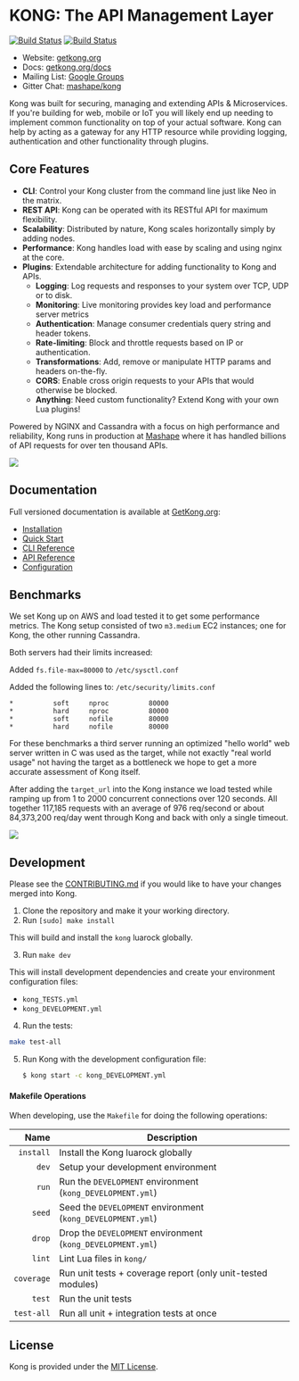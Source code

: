# KONG: The API Management Layer

[![Build Status][travis-badge]][travis-url] [![Build Status][license-badge]][license-url]

- Website: [getkong.org](http://getkong.org/)
- Docs: [getkong.org/docs](http://getkong.org/docs)
- Mailing List: [Google Groups](https://groups.google.com/forum/#!forum/konglayer)
- Gitter Chat: [mashape/kong](https://gitter.im/Mashape/kong)

Kong was built for securing, managing and extending APIs & Microservices. If you're building for web, mobile or IoT you will likely end up needing to implement common functionality on top of your actual software. Kong can help by acting as a gateway for any HTTP resource while providing logging, authentication and other functionality through plugins.

## Core Features

- **CLI**: Control your Kong cluster from the command line just like Neo in the matrix.
- **REST API**: Kong can be operated with its RESTful API for maximum flexibility.
- **Scalability**: Distributed by nature, Kong scales horizontally simply by adding nodes.
- **Performance**: Kong handles load with ease by scaling and using nginx at the core.
- **Plugins**: Extendable architecture for adding functionality to Kong and APIs.
  - **Logging**: Log requests and responses to your system over TCP, UDP or to disk.
  - **Monitoring**: Live monitoring provides key load and performance server metrics
  - **Authentication**: Manage consumer credentials query string and header tokens.
  - **Rate-limiting**: Block and throttle requests based on IP or authentication.
  - **Transformations**: Add, remove or manipulate HTTP params and headers on-the-fly.
  - **CORS**: Enable cross origin requests to your APIs that would otherwise be blocked.
  - **Anything**: Need custom functionality? Extend Kong with your own Lua plugins!


Powered by NGINX and Cassandra with a focus on high performance and reliability, Kong runs in production at [Mashape](https://www.mashape.com) where it has handled billions of API requests for over ten thousand APIs.

[![](http://i.imgur.com/fxkvt5k.png)](http://getkong.org/)

## Documentation

Full versioned documentation is available at [GetKong.org](http://getkong.org):

- [Installation](http://www.getkong.org/download)
- [Quick Start](http://getkong.org/docs/latest/getting-started/quickstart/)
- [CLI Reference](http://getkong.org/docs/latest/cli/)
- [API Reference](http://getkong.org/docs/latest/admin-api)
- [Configuration](http://getkong.org/docs/latest/configuration/)

## Benchmarks

We set Kong up on AWS and load tested it to get some performance metrics. The Kong setup consisted of two `m3.medium` EC2 instances; one for Kong, the other running Cassandra. 

Both servers had their limits increased:

Added `fs.file-max=80000` to `/etc/sysctl.conf`

Added the following lines to: `/etc/security/limits.conf`
```
*          soft     nproc          80000
*          hard     nproc          80000
*          soft     nofile         80000
*          hard     nofile         80000
```

For these benchmarks a third server running an optimized "hello world" web server written in C was used as the target, while not exactly "real world usage" not having the target as a bottleneck we hope to get a more accurate assessment of Kong itself. 

After adding the `target_url` into the Kong instance we load tested while ramping up from 1 to 2000 concurrent connections over 120 seconds. All together 117,185 requests with an average of 976 req/second or about 84,373,200 req/day went through Kong and back with only a single timeout.

![](http://i.imgur.com/aDGRe4G.png)

## Development

Please see the [CONTRIBUTING.md][kong-contrib] if you would like to have your changes merged into Kong.

1. Clone the repository and make it your working directory.
2. Run `[sudo] make install`

  This will build and install the `kong` luarock globally.

3. Run `make dev`

  This will install development dependencies and create your environment configuration files:

  - `kong_TESTS.yml`
  - `kong_DEVELOPMENT.yml`

4. Run the tests:

  ```bash
  make test-all
  ```

5. Run Kong with the development configuration file:

   ```bash
   $ kong start -c kong_DEVELOPMENT.yml
   ```

#### Makefile Operations

When developing, use the `Makefile` for doing the following operations:

| Name          | Description                                                              |
| -------------:| -------------------------------------------------------------------------|
| `install`     | Install the Kong luarock globally                                        |
| `dev`         | Setup your development environment                                       |
| `run`         | Run the `DEVELOPMENT` environment (`kong_DEVELOPMENT.yml`)               |
| `seed`        | Seed the `DEVELOPMENT` environment (`kong_DEVELOPMENT.yml`)              |
| `drop`        | Drop the `DEVELOPMENT` environment (`kong_DEVELOPMENT.yml`)              |
| `lint`        | Lint Lua files in `kong/`                                                |
| `coverage`    | Run unit tests + coverage report (only unit-tested modules)              |
| `test`        | Run the unit tests                                                       |
| `test-all`    | Run all unit + integration tests at once                                 |

## License

Kong is provided under the [MIT License][license-url].

[kong-contrib]: https://github.com/Mashape/kong/blob/master/CONTRIBUTING.md
[kong-changelog]: https://github.com/Mashape/kong/blob/master/CHANGELOG.md

[travis-url]: https://travis-ci.org/Mashape/kong
[travis-badge]: https://img.shields.io/travis/Mashape/kong.svg?style=flat

[license-url]: https://github.com/Mashape/kong/blob/master/LICENSE
[license-badge]: https://img.shields.io/github/license/mashape/kong.svg
